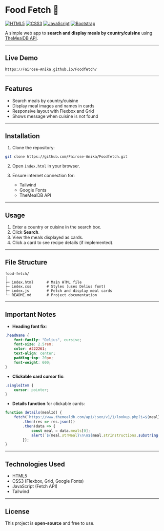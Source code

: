 # Food Fetch 🍲

[![HTML5](https://img.shields.io/badge/HTML5-E34F26?logo=html5\&logoColor=white)](https://developer.mozilla.org/en-US/docs/Web/HTML)
[![CSS3](https://img.shields.io/badge/CSS3-1572B6?logo=css3\&logoColor=white)](https://developer.mozilla.org/en-US/docs/Web/CSS)
[![JavaScript](https://img.shields.io/badge/JavaScript-F7DF1E?logo=javascript\&logoColor=black)](https://developer.mozilla.org/en-US/docs/Web/JavaScript)
[![Bootstrap](https://img.shields.io/badge/Bootstrap-7952B3?logo=bootstrap\&logoColor=white)](https://getbootstrap.com/)

A simple web app to **search and display meals by country/cuisine** using [TheMealDB API](https://www.themealdb.com/api.php).

---

## Live Demo

`https://Fairose-Anika.github.io/Foodfetch/`

---

## Features

* Search meals by country/cuisine
* Display meal images and names in cards
* Responsive layout with Flexbox and Grid
* Shows message when cuisine is not found

---

## Installation

1. Clone the repository:

```bash
git clone https://github.com/Fairose-Anika/Foodfetch.git
```

2. Open `index.html` in your browser.

3. Ensure internet connection for:

   * Tailwind
   * Google Fonts
   * TheMealDB API

---

## Usage

1. Enter a country or cuisine in the search box.
2. Click **Search**.
3. View the meals displayed as cards.
4. Click a card to see recipe details (if implemented).

---

## File Structure

```
food-fetch/
│
├─ index.html      # Main HTML file
├─ index.css       # Styles (uses Delius font)
├─ index.js        # Fetch and display meal cards
└─ README.md       # Project documentation
```

---

## Important Notes

* **Heading font fix**:

```css
.headName {
    font-family: "Delius", cursive;
    font-size: 2.5rem;
    color: #222261;
    text-align: center;
    padding-top: 20px;
    font-weight: 600;
}
```

* **Clickable card cursor fix**:

```css
.singleItem {
    cursor: pointer;
}
```

* **Details function** for clickable cards:

```js
function details(mealId) {
    fetch(`https://www.themealdb.com/api/json/v1/1/lookup.php?i=${mealId}`)
        .then(res => res.json())
        .then(data => {
            const meal = data.meals[0];
            alert(`${meal.strMeal}\n\n${meal.strInstructions.substring(0, 200)}...`);
        });
}
```

---

## Technologies Used

* HTML5
* CSS3 (Flexbox, Grid, Google Fonts)
* JavaScript (Fetch API)
* Tailwind

---

## License

This project is **open-source** and free to use.
